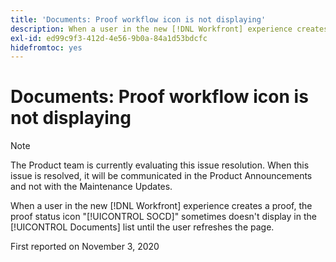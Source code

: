 ```yaml
---
title: 'Documents: Proof workflow icon is not displaying'
description: When a user in the new [!DNL Workfront] experience creates a proof, the proof status icon "SOCD" sometimes doesn't display in the Documents list until the user refreshes the page.
exl-id: ed99c9f3-412d-4e56-9b0a-84a1d53bdcfc
hidefromtoc: yes
---
```

# Documents: Proof workflow icon is not displaying

>[!NOTE]
>
>The Product team is currently evaluating this issue resolution. When this issue is resolved, it will be communicated in the Product Announcements and not with the Maintenance Updates.

When a user in the new [!DNL Workfront] experience creates a proof, the proof status icon "[!UICONTROL SOCD]" sometimes doesn't display in the [!UICONTROL Documents] list until the user refreshes the page.

First reported on November 3, 2020
